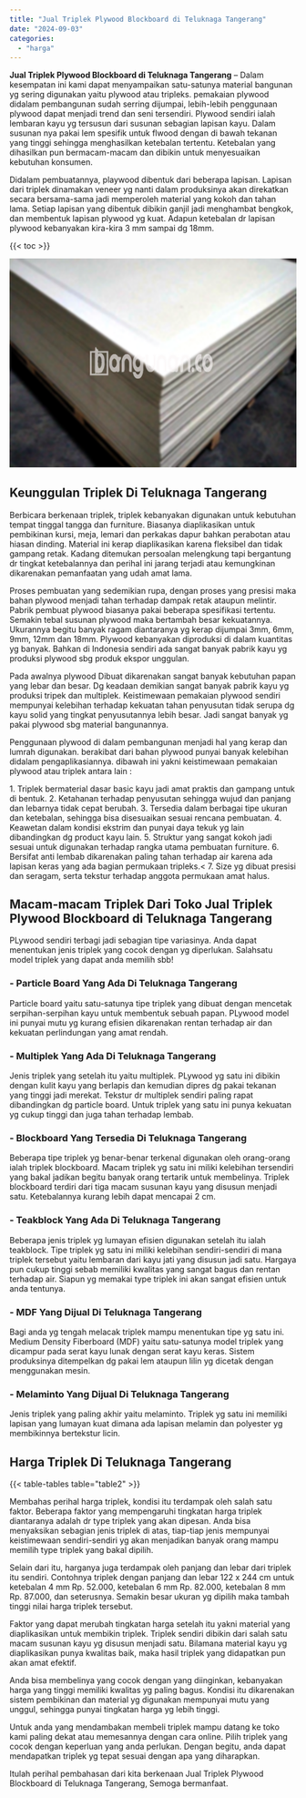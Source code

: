 ```yaml
---
title: "Jual Triplek Plywood Blockboard di Teluknaga Tangerang"
date: "2024-09-03"
categories: 
  - "harga"
---
```


**Jual Triplek Plywood Blockboard di Teluknaga Tangerang** – Dalam kesempatan ini kami dapat menyampaikan satu-satunya material bangunan yg sering digunakan yaitu plywood atau tripleks. pemakaian plywood didalam pembangunan sudah serring dijumpai, lebih-lebih penggunaan plywood dapat menjadi trend dan seni tersendiri. Plywood sendiri ialah lembaran kayu yg tersusun dari susunan sebagian lapisan kayu. Dalam susunan nya pakai lem spesifik untuk flwood dengan di bawah tekanan yang tinggi sehingga menghasilkan ketebalan tertentu. Ketebalan yang dihasilkan pun bermacam-macam dan dibikin untuk menyesuaikan kebutuhan konsumen.

Didalam pembuatannya, playwood dibentuk dari beberapa lapisan. Lapisan dari triplek dinamakan veneer yg nanti dalam produksinya akan direkatkan secara bersama-sama jadi memperoleh material yang kokoh dan tahan lama. Setiap lapisan yang dibentuk dibikin ganjil jadi menghambat bengkok, dan membentuk lapisan plywood yg kuat. Adapun ketebalan dr lapisan plywood kebanyakan kira-kira 3 mm sampai dg 18mm.

{{< toc >}}

![Jual Triplek Plywood Blockboard di Teluknaga Tangerang](/images/jual-triplek-murah-01.png)

## Keunggulan Triplek Di Teluknaga Tangerang

Berbicara berkenaan triplek, triplek kebanyakan digunakan untuk kebutuhan tempat tinggal tangga dan furniture. Biasanya diaplikasikan untuk pembikinan kursi, meja, lemari dan perkakas dapur bahkan perabotan atau hiasan dinding. Material ini kerap diaplikasikan karena fleksibel dan tidak gampang retak. Kadang ditemukan persoalan melengkung tapi bergantung dr tingkat ketebalannya dan perihal ini jarang terjadi atau kemungkinan dikarenakan pemanfaatan yang udah amat lama.

Proses pembuatan yang sedemikian rupa, dengan proses yang presisi maka bahan plywood menjadi tahan terhadap dampak retak ataupun melintir. Pabrik pembuat plywood biasanya pakai beberapa spesifikasi tertentu. Semakin tebal susunan plywood maka bertambah besar kekuatannya. Ukurannya begitu banyak ragam diantaranya yg kerap dijumpai 3mm, 6mm, 9mm, 12mm dan 18mm. Plywood kebanyakan diproduksi di dalam kuantitas yg banyak. Bahkan di Indonesia sendiri ada sangat banyak pabrik kayu yg produksi plywood sbg produk ekspor unggulan.

Pada awalnya plywood Dibuat dikarenakan sangat banyak kebutuhan papan yang lebar dan besar. Dg keadaan demikian sangat banyak pabrik kayu yg produksi tripek dan multiplek. Keistimewaan pemakaian plywood sendiri mempunyai kelebihan terhadap kekuatan tahan penyusutan tidak serupa dg kayu solid yang tingkat penyusutannya lebih besar. Jadi sangat banyak yg pakai plywood sbg material bangunannya.

Penggunaan plywood di dalam pembangunan menjadi hal yang kerap dan lumrah digunakan. berakibat dari bahan plywood punyai banyak kelebihan didalam pengaplikasiannya. dibawah ini yakni keistimewaan pemakaian plywood atau triplek antara lain :

1\. Triplek bermaterial dasar basic kayu jadi amat praktis dan gampang untuk di bentuk. 2. Ketahanan terhadap penyusutan sehingga wujud dan panjang dan lebarnya tidak cepat berubah. 3. Tersedia dalam berbagai tipe ukuran dan ketebalan, sehingga bisa disesuaikan sesuai rencana pembuatan. 4. Keawetan dalam kondisi ekstrim dan punyai daya tekuk yg lain dibandingkan dg product kayu lain. 5. Struktur yang sangat kokoh jadi sesuai untuk digunakan terhadap rangka utama pembuatan furniture. 6. Bersifat anti lembab dikarenakan paling tahan terhadap air karena ada lapisan keras yang ada bagian permukaan tripleks.< 7. Size yg dibuat presisi dan seragam, serta tekstur terhadap anggota permukaan amat halus.

## Macam-macam Triplek Dari Toko Jual Triplek Plywood Blockboard di Teluknaga Tangerang

PLywood sendiri terbagi jadi sebagian tipe variasinya. Anda dapat menentukan jenis triplek yang cocok dengan yg diperlukan. Salahsatu model triplek yang dapat anda memilih sbb!

### \- Particle Board Yang Ada Di Teluknaga Tangerang

Particle board yaitu satu-satunya tipe triplek yang dibuat dengan mencetak serpihan-serpihan kayu untuk membentuk sebuah papan. PLywood model ini punyai mutu yg kurang efisien dikarenakan rentan terhadap air dan kekuatan perlindungan yang amat rendah.

### \- Multiplek Yang Ada Di Teluknaga Tangerang

Jenis triplek yang setelah itu yaitu multiplek. PLywood yg satu ini dibikin dengan kulit kayu yang berlapis dan kemudian dipres dg pakai tekanan yang tinggi jadi merekat. Tekstur dr multiplek sendiri paling rapat dibandingkan dg particle board. Untuk triplek yang satu ini punya kekuatan yg cukup tinggi dan juga tahan terhadap lembab.

### \- Blockboard Yang Tersedia Di Teluknaga Tangerang

Beberapa tipe triplek yg benar-benar terkenal digunakan oleh orang-orang ialah triplek blockboard. Macam triplek yg satu ini miliki kelebihan tersendiri yang bakal jadikan begitu banyak orang tertarik untuk membelinya. Triplek blockboard terdiri dari tiga macam susunan kayu yang disusun menjadi satu. Ketebalannya kurang lebih dapat mencapai 2 cm.

### \- Teakblock Yang Ada Di Teluknaga Tangerang

Beberapa jenis triplek yg lumayan efisien digunakan setelah itu ialah teakblock. Tipe triplek yg satu ini miliki kelebihan sendiri-sendiri di mana triplek tersebut yaitu lembaran dari kayu jati yang disusun jadi satu. Hargaya pun cukup tinggi sebab memiliki kwalitas yang sangat bagus dan rentan terhadap air. Siapun yg memakai type triplek ini akan sangat efisien untuk anda tentunya.

### \- MDF Yang Dijual Di Teluknaga Tangerang

Bagi anda yg tengah melacak triplek mampu menentukan tipe yg satu ini. Medium Density Fiberboard (MDF) yaitu satu-satunya model triplek yang dicampur pada serat kayu lunak dengan serat kayu keras. Sistem produksinya ditempelkan dg pakai lem ataupun lilin yg dicetak dengan menggunakan mesin.

### \- Melaminto Yang Dijual Di Teluknaga Tangerang

Jenis triplek yang paling akhir yaitu melaminto. Triplek yg satu ini memiliki lapisan yang lumayan kuat dimana ada lapisan melamin dan polyester yg membikinnya bertekstur licin.

## Harga Triplek Di Teluknaga Tangerang

{{< table-tables table="table2" >}}

Membahas perihal harga triplek, kondisi itu terdampak oleh salah satu faktor. Beberapa faktor yang mempengaruhi tingkatan harga triplek diantaranya adalah dr type triplek yang akan dipesan. Anda bisa menyaksikan sebagian jenis triplek di atas, tiap-tiap jenis mempunyai keistimewaan sendiri-sendiri yg akan menjadikan banyak orang mampu memilih type triplek yang bakal dipilih.

Selain dari itu, harganya juga terdampak oleh panjang dan lebar dari triplek itu sendiri. Contohnya triplek dengan panjang dan lebar 122 x 244 cm untuk ketebalan 4 mm Rp. 52.000, ketebalan 6 mm Rp. 82.000, ketebalan 8 mm Rp. 87.000, dan seterusnya. Semakin besar ukuran yg dipilih maka tambah tinggi nilai harga triplek tersebut.

Faktor yang dapat merubah tingkatan harga setelah itu yakni material yang diaplikasikan untuk membikin triplek. Triplek sendiri dibikin dari salah satu macam susunan kayu yg disusun menjadi satu. Bilamana material kayu yg diaplikasikan punya kwalitas baik, maka hasil triplek yang didapatkan pun akan amat efektif.

Anda bisa membelinya yang cocok dengan yang diinginkan, kebanyakan harga yang tinggi memiliki kwalitas yg paling bagus. Kondisi itu dikarenakan sistem pembikinan dan material yg digunakan mempunyai mutu yang unggul, sehingga punyai tingkatan harga yg lebih tinggi.

Untuk anda yang mendambakan membeli triplek mampu datang ke toko kami paling dekat atau memesannya dengan cara online. Pilih triplek yang cocok dengan keperluan yang anda perlukan. Dengan begitu, anda dapat mendapatkan triplek yg tepat sesuai dengan apa yang diharapkan.

Itulah perihal pembahasan dari kita berkenaan Jual Triplek Plywood Blockboard di Teluknaga Tangerang, Semoga bermanfaat.
